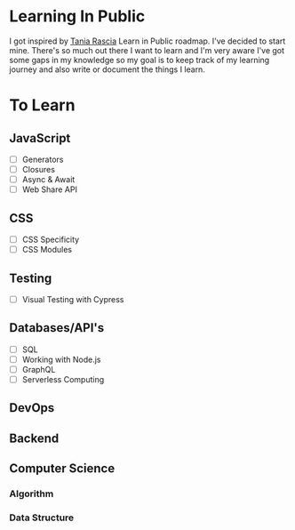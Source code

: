 # Learning In Public
I got inspired by [Tania Rascia](https://www.taniarascia.com/learn) Learn in Public roadmap. I've decided to start mine. There's so much out there I want to learn and I'm very aware I've got some gaps in my knowledge so my goal is to keep track of my learning journey and also write or document the things I learn.

# To Learn

## JavaScript
- [ ] Generators
- [ ] Closures
- [ ] Async & Await
- [ ] Web Share API

## CSS
- [ ] CSS Specificity
- [ ] CSS Modules

## Testing
- [ ] Visual Testing with Cypress

## Databases/API's
- [ ] SQL
- [ ] Working with Node.js
- [ ] GraphQL 
- [ ] Serverless Computing

## DevOps 

## Backend

## Computer Science

### Algorithm

### Data Structure


